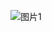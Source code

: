 ![图片1](https://github.com/JOKERBENli/lab-system/assets/51358679/a2f4954a-f25b-452f-8a2b-b9ad76a3a80f)
